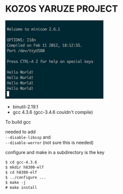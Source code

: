 # KOZOS YARUZE PROJECT

![kozos chap 1](kozos-chap1.png "chap 1. hello from H8 over serial cable")

* binutil-2.19.1
* gcc 4.3.6 (gcc-3.4.6 couldn't compile) 

To build gcc

needed to add  
`--disable-libssp` and  
`--disable-werror` (not sure this is needed)

configure and make in a subdirectory is the key

```
$ cd gcc-4.3.6
$ mkdir h8300-elf
$ cd h8300-elf  
$ ../configure ...
$ make -j
# make install
```
